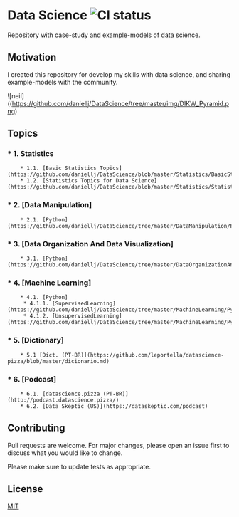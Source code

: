 # Data Science ![CI status](https://github.com/daniellj/DataScience/tree/master/img/build-passing-brightgreen.svg)

Repository with case-study and example-models of data science.

## Motivation

I created this repository for develop my skills with data science, and sharing example-models with the community.

![neil]((https://github.com/daniellj/DataScience/tree/master/img/DIKW_Pyramid.png)

## Topics

  ### * 1. Statistics
        * 1.1. [Basic Statistics Topics](https://github.com/daniellj/DataScience/blob/master/Statistics/BasicStatisticsTopics.md)
        * 1.2. [Statistics Topics for Data Science](https://github.com/daniellj/DataScience/blob/master/Statistics/StatisticsTopicsforDataScience.md)
  ### * 2. [Data Manipulation]
        * 2.1. [Python](https://github.com/daniellj/DataScience/tree/master/DataManipulation/Python)
  ### * 3. [Data Organization And Data Visualization]
        * 3.1. [Python](https://github.com/daniellj/DataScience/tree/master/DataOrganizationAndDataVisualization/Python)
  ### * 4. [Machine Learning]
        * 4.1. [Python]
         * 4.1.1. [SupervisedLearning](https://github.com/daniellj/DataScience/tree/master/MachineLearning/Python/SupervisedLearning)
         * 4.1.2. [UnsupervisedLearning](https://github.com/daniellj/DataScience/tree/master/MachineLearning/Python/UnsupervisedLearning)
  ### * 5. [Dictionary]
  		* 5.1 [Dict. (PT-BR)](https://github.com/leportella/datascience-pizza/blob/master/dicionario.md)
  ### * 6. [Podcast]
        * 6.1. [datascience.pizza (PT-BR)](http://podcast.datascience.pizza/)
        * 6.2. [Data Skeptic (US)](https://dataskeptic.com/podcast)

## Contributing
Pull requests are welcome. For major changes, please open an issue first to discuss what you would like to change.

Please make sure to update tests as appropriate.

## License
[MIT](https://choosealicense.com/licenses/mit/)